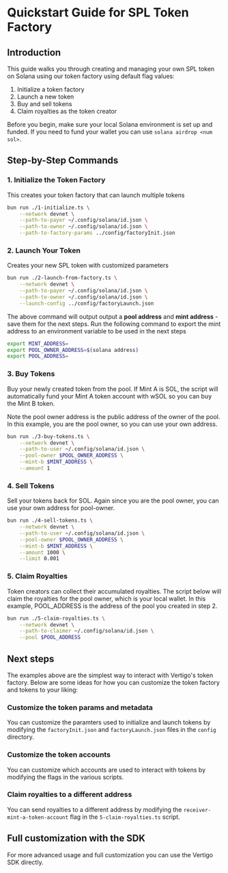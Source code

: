# Quickstart Guide for SPL Token Factory

## Introduction

This guide walks you through creating and managing your own SPL token on Solana using our token factory using default flag values:

1. Initialize a token factory
2. Launch a new token
3. Buy and sell tokens
4. Claim royalties as the token creator

Before you begin, make sure your local Solana environment is set up and funded. If you need to fund your wallet you can use `solana airdrop <num sol>`.

## Step-by-Step Commands

### 1. Initialize the Token Factory

This creates your token factory that can launch multiple tokens

```bash
bun run ./1-initialize.ts \
    --network devnet \
    --path-to-payer ~/.config/solana/id.json \
    --path-to-owner ~/.config/solana/id.json \
    --path-to-factory-params ../config/factoryInit.json
```

### 2. Launch Your Token

Creates your new SPL token with customized parameters

```bash
bun run ./2-launch-from-factory.ts \
    --network devnet \
    --path-to-payer ~/.config/solana/id.json \
    --path-to-owner ~/.config/solana/id.json \
    --launch-config ../config/factoryLaunch.json
```

The above command will output output a **pool address** and **mint address** - save them for the next steps.
Run the following command to export the mint address to an environment variable to be used in the next steps

```bash
export MINT_ADDRESS=
export POOL_OWNER_ADDRESS=$(solana address)
export POOL_ADDRESS=
```

### 3. Buy Tokens

Buy your newly created token from the pool. If Mint A is SOL, the script will automatically fund your Mint A token account with wSOL so you can buy the Mint B token.

Note the pool owner address is the public address of the owner of the pool. In this example, you are the pool owner, so you can use your own address.

```bash
bun run ./3-buy-tokens.ts \
    --network devnet \
    --path-to-user ~/.config/solana/id.json \
    --pool-owner $POOL_OWNER_ADDRESS \
    --mint-b $MINT_ADDRESS \
    --amount 1
```

### 4. Sell Tokens

Sell your tokens back for SOL. Again since you are the pool owner, you can use your own address for pool-owner.

```bash
bun run ./4-sell-tokens.ts \
    --network devnet \
    --path-to-user ~/.config/solana/id.json \
    --pool-owner $POOL_OWNER_ADDRESS \
    --mint-b $MINT_ADDRESS \
    --amount 1000 \
    --limit 0.001
```

### 5. Claim Royalties

Token creators can collect their accumulated royalties. The script below will claim the royalties for the pool owner, which is your local wallet. In this example, POOL_ADDRESS is the address of the pool you created in step 2.

```bash
bun run ./5-claim-royalties.ts \
    --network devnet \
    --path-to-claimer ~/.config/solana/id.json \
    --pool $POOL_ADDRESS
```

## Next steps

The examples above are the simplest way to interact with Vertigo's token factory. Below are some ideas for how you can customize the token factory and tokens to your liking:

### Customize the token params and metadata

You can customize the paramters used to initialize and launch tokens by modifying the `factoryInit.json` and `factoryLaunch.json` files in the `config` directory.

### Customize the token accounts

You can customize which accounts are used to interact with tokens by modifying the flags in the various scripts.

### Claim royalties to a different address

You can send royalties to a different address by modifying the `receiver-mint-a-token-account` flag in the `5-claim-royalties.ts` script.

## Full customization with the SDK

For more advanced usage and full customization you can use the Vertigo SDK directly.
